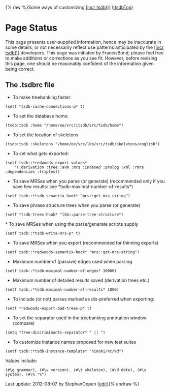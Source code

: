 {% raw %}Some ways of customizing [\[incr
tsdb()\]](http://www.delph-in.net/itsdb) ([ItsdbTop](https://delph-in.github.io/docs/tools/ItsdbTop))

# Page Status

This page presents user-supplied information, hence may be inaccurate in
some details, or not necessarily reflect use patterns anticipated by the
[\[incr tsdb()\]](http://www.delph-in.net/itsdb) developers. This page
was initiated by FrancisBond; please feel free to make
additions or corrections as you see fit. However, before revising this
page, one should be reasonably confident of the information given being
correct.

## The .tsdbrc file

- To make treebanking faster:

<!-- -->


    (setf *tsdb-cache-connections-p* t)

- To set the database home:

<!-- -->


    (tsdb:tsdb :home "/home/oe/src/itsdb/src/tsdb/home")

- To set the location of skeletons

<!-- -->


    (tsdb:tsdb :skeletons "/home/oe/src/lkb/src/tsdb/skeletons/english")

- To set what gets exported:

<!-- -->


    (setf tsdb::*redwoods-export-values*
        '(:derivation :tree :avm :mrs :indexed :prolog :xml :rmrs  :dependencies :triples))

- To save MRSes when you parse (or generate) (recommended only if you
save few results: see \*tsdb-maximal-number-of-results\*)

<!-- -->


    (setf tsdb::*tsdb-semantix-hook* "mrs::get-mrs-string")

- To save phrase structure trees when you parse (or generate)

<!-- -->


    (setf *tsdb-trees-hook* "lkb::parse-tree-structure")

\* To save MRSes when using the parse/generate scripts supply

    (setf tsdb::*tsdb-write-mrs-p* t)

- To save MRSes when you export (recommended for thinning exports)

<!-- -->


    (setf tsdb::*redwoods-semantix-hook* "mrs::get-mrs-string")

- Maximum number of (passive) edges used when parsing

<!-- -->


    (setf tsdb::*tsdb-maximal-number-of-edges* 10000) 

- Maximum number of detailed results saved (derivation trees etc.)

<!-- -->


    (setf tsdb::*tsdb-maximal-number-of-results* 1000)

- To include (or not) parses marked as dis-preferred when exporting:

<!-- -->


    (setf *redwoods-export-bad-trees-p* t)

- To set the separator used in the treebanking annotation window
(compare)

<!-- -->


    (setq *tree-discriminants-separator* " || ")

- To customize instance names proposed for new test suites

<!-- -->


    (setf tsdb::*tsdb-instance-template* "hinoki/%t/%d")

Values include:

    (#\g grammar), (#\v version). (#\t skeleton), (#\d date), (#\s system), (#\% "%")

Last update: 2012-08-07 by StephanOepen [[edit](https://github.com/delph-in/docs/wiki/ItsdbCustomization/_edit)]{% endraw %}